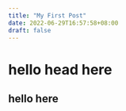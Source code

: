 ```yaml
---
title: "My First Post"
date: 2022-06-29T16:57:58+08:00
draft: false
---
```


# hello head here

hello here
---
